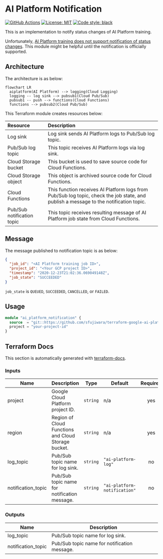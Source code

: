 # AI Platform Notification

[![GitHub Actions](https://github.com/sfujiwara/terraform-google-ai-platform-notification/actions/workflows/config.yml/badge.svg)](https://github.com/sfujiwara/terraform-google-ai-platform-notification/actions/workflows/config.yml)
[![License: MIT](https://img.shields.io/badge/License-MIT-blue.svg)](LICENSE)
[![Code style: black](https://img.shields.io/badge/code%20style-black-000000.svg)](https://github.com/psf/black)

This is an implementation to notify status changes of AI Platform training.

Unfortunately, [AI Platform training does not support notification of status changes](https://stackoverflow.com/questions/59892910/is-there-a-way-to-be-notified-of-status-changes-in-google-ai-platform-training-j).
This module might be helpful until the notification is officially supported.

## Architecture

The architecture is as below:

```mermaid
flowchart LR
  aiplatform(AI Platform) --> logging(Cloud Logging)
  logging -- log sink --> pubsub1(Cloud Pub/Sub)
  pubsub1 -- push --> functions(Cloud Functions)
  functions --> pubsub2(Cloud Pub/Sub)
```

This Terraform module creates resources below:

| Resource                   | Description |
|:---------------------------|:------------|
| Log sink                   | Log sink sends AI Platform logs to Pub/Sub log topic. |
| Pub/Sub log topic          | This topic receives AI Platform logs via log sink. |
| Cloud Storage bucket       | This bucket is used to save source code for Cloud Functions. |
| Cloud Storage object       | This object is archived source code for Cloud Functions. |
| Cloud Functions            | This function receives AI Platform logs from Pub/Sub log topic, check the job state, and publish a message to the notification topic. |
| Pub/Sub notification topic | This topic receives resulting message of AI Platform job state from Cloud Functions. |

## Message

The message published to notification topic is as below:

```json
{
  "job_id": "<AI Platform training job ID>",
  "project_id": "<Your GCP project ID>",
  "timestamp": "2020-12-23T21:02:36.069049148Z",
  "job_state": "SUCCEEDED"
}
```

`job_state` is `QUEUED`, `SUCCEEDED`, `CANCELLED`, or `FAILED`.

## Usage

```terraform
module "ai_platform_notification" {
  source  = "git::https://github.com/sfujiwara/terraform-google-ai-platform-notification.git?ref=vX.X.X"
  project = "your-project-id"
}
```

## Terraform Docs

This section is automatically generated with [terraform-docs](https://github.com/terraform-docs/terraform-docs).

<!-- BEGIN_TF_DOCS -->

### Inputs

| Name | Description | Type | Default | Required |
|------|-------------|------|---------|:--------:|
| project | Google Cloud Platform project ID. | `string` | n/a | yes |
| region | Region of Cloud Functions and Cloud Storage bucket. | `string` | n/a | yes |
| log\_topic | Pub/Sub topic name for log sink. | `string` | `"ai-platform-log"` | no |
| notification\_topic | Pub/Sub topic name for notification message. | `string` | `"ai-platform-notification"` | no |

### Outputs

| Name | Description |
|------|-------------|
| log\_topic | Pub/Sub topic name for log sink. |
| notification\_topic | Pub/Sub topic name for notification message. |

<!-- END_TF_DOCS -->
